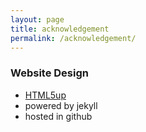 ```yaml
---
layout: page
title: acknowledgement
permalink: /acknowledgement/
---
```

### Website Design
- [HTML5up](http://html5up.net/)
- powered by jekyll
- hosted in github
